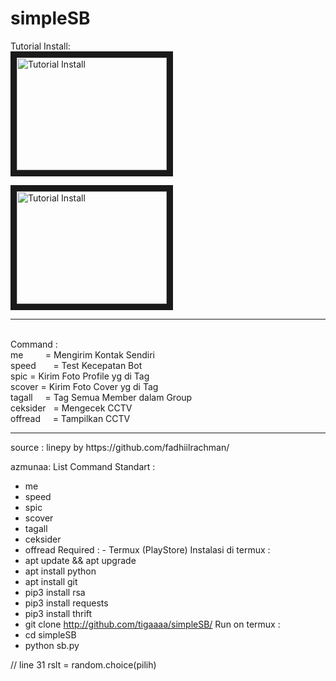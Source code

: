 # simpleSB
Tutorial Install:
<br><a href="http://www.youtube.com/watch?feature=player_embedded&v=bKfk7ek91iU
" target="_blank"><img src="http://img.youtube.com/vi/bKfk7ek91iU/0.jpg" 
alt="Tutorial Install" width="240" height="180" border="10" /></a>

<a href="http://www.youtube.com/watch?feature=player_embedded&v=wNYsqSFsGxU
" target="_blank"><img src="http://img.youtube.com/vi/wNYsqSFsGxU/0.jpg" 
alt="Tutorial Install" width="240" height="180" border="10" /></a>

<hr><br>
Command : <br> 
me          = Mengirim Kontak Sendiri <br>
speed       = Test Kecepatan Bot <br>
spic <tag>  = Kirim Foto Profile yg di Tag <br>
scover <tag>= Kirim Foto Cover yg di Tag <br>
tagall      = Tag Semua Member dalam Group <br>
ceksider    = Mengecek CCTV <br>
offread     = Tampilkan CCTV <br>
<hr>
source : linepy by https://github.com/fadhiilrachman/

azmunaa:
List Command Standart : 
- me 
- speed 
- spic 
- scover 
- tagall 
- ceksider 
- offread 
Required : - Termux (PlayStore) 
Instalasi di termux : 
- apt update && apt upgrade 
- apt install python 
- apt install git 
- pip3 install rsa 
- pip3 install requests 
- pip3 install thrift 
- git clone http://github.com/tigaaaa/simpleSB/ 
Run on termux : 
- cd simpleSB 
- python sb.py

// line 31
                            rslt = random.choice(pilih)
